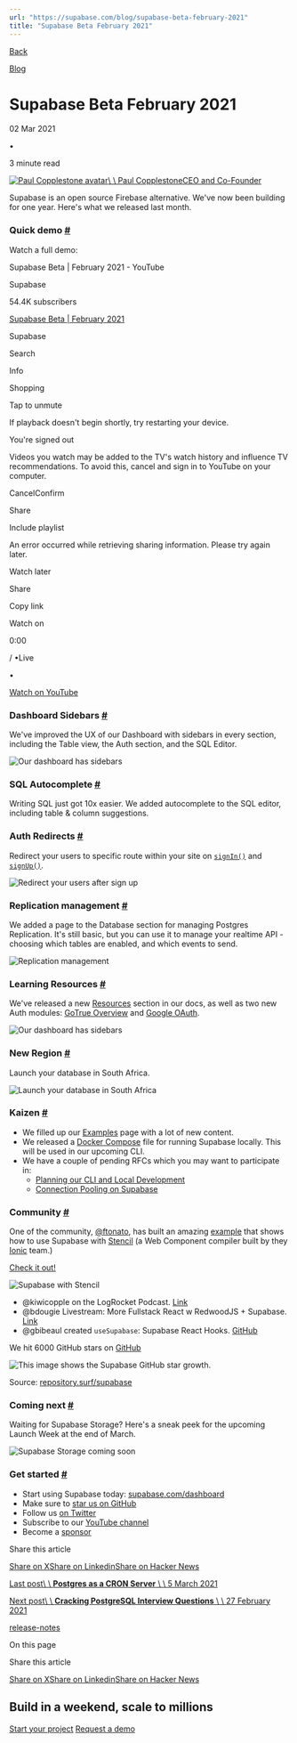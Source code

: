 ```yaml
---
url: "https://supabase.com/blog/supabase-beta-february-2021"
title: "Supabase Beta February 2021"
---
```


[Back](https://supabase.com/blog)

[Blog](https://supabase.com/blog)

# Supabase Beta February 2021

02 Mar 2021

•

3 minute read

[![Paul Copplestone avatar](https://supabase.com/_next/image?url=https%3A%2F%2Fgithub.com%2Fkiwicopple.png&w=96&q=75&dpl=dpl_7FY8EmFQ6G3YqautJ4Fvh1viLnvu)\\
\\
Paul CopplestoneCEO and Co-Founder](https://github.com/kiwicopple)

Supabase is an open source Firebase alternative. We've now been building for one year. Here's what we released last month.

### Quick demo [\#](https://supabase.com/blog/supabase-beta-february-2021\#quick-demo)

Watch a full demo:

Supabase Beta \| February 2021 - YouTube

Supabase

54.4K subscribers

[Supabase Beta \| February 2021](https://www.youtube.com/watch?v=h-ses99G45g)

Supabase

Search

Info

Shopping

Tap to unmute

If playback doesn't begin shortly, try restarting your device.

You're signed out

Videos you watch may be added to the TV's watch history and influence TV recommendations. To avoid this, cancel and sign in to YouTube on your computer.

CancelConfirm

Share

Include playlist

An error occurred while retrieving sharing information. Please try again later.

Watch later

Share

Copy link

Watch on

0:00

/
•Live

•

[Watch on YouTube](https://www.youtube.com/watch?v=h-ses99G45g "Watch on YouTube")

### Dashboard Sidebars [\#](https://supabase.com/blog/supabase-beta-february-2021\#dashboard-sidebars)

We've improved the UX of our Dashboard with sidebars in every section, including the Table view, the Auth section, and the SQL Editor.

![Our dashboard has sidebars](https://supabase.com/_next/image?url=%2Fimages%2Fblog%2Ffeb%2Fsidebar-tables.png&w=3840&q=75&dpl=dpl_7FY8EmFQ6G3YqautJ4Fvh1viLnvu)

### SQL Autocomplete [\#](https://supabase.com/blog/supabase-beta-february-2021\#sql-autocomplete)

Writing SQL just got 10x easier. We added autocomplete to the SQL editor, including table & column suggestions.

### Auth Redirects [\#](https://supabase.com/blog/supabase-beta-february-2021\#auth-redirects)

Redirect your users to specific route within your site on [`signIn()`](https://supabase.com/docs/reference/javascript/v1/auth-signin#sign-in-with-redirect) and [`signUp()`](https://supabase.com/docs/reference/javascript/auth-signup#sign-up-with-redirect).

![Redirect your users after sign up](https://supabase.com/_next/image?url=%2Fimages%2Fblog%2Ffeb%2Fauth-redirect.png&w=3840&q=75&dpl=dpl_7FY8EmFQ6G3YqautJ4Fvh1viLnvu)

### Replication management [\#](https://supabase.com/blog/supabase-beta-february-2021\#replication-management)

We added a page to the Database section for managing Postgres Replication. It's still basic, but you can use it to manage your realtime API - choosing which tables are enabled, and which events to send.

![Replication management](https://supabase.com/_next/image?url=%2Fimages%2Fblog%2Ffeb%2Fmanage-replication.png&w=3840&q=75&dpl=dpl_7FY8EmFQ6G3YqautJ4Fvh1viLnvu)

### Learning Resources [\#](https://supabase.com/blog/supabase-beta-february-2021\#learning-resources)

We've released a new [Resources](https://supabase.com/docs/resources) section in our docs, as well as two new Auth modules: [GoTrue Overview](https://supabase.com/docs/learn/auth-deep-dive/auth-gotrue) and [Google OAuth](https://supabase.com/docs/learn/auth-deep-dive/auth-google-oauth).

![Our dashboard has sidebars](https://supabase.com/_next/image?url=%2Fimages%2Fblog%2Ffeb%2Fdocs-resources.png&w=3840&q=75&dpl=dpl_7FY8EmFQ6G3YqautJ4Fvh1viLnvu)

### New Region [\#](https://supabase.com/blog/supabase-beta-february-2021\#new-region)

Launch your database in South Africa.

![Launch your database in South Africa](https://supabase.com/_next/image?url=%2Fimages%2Fblog%2Ffeb%2Fnew-region-south-africa.png&w=3840&q=75&dpl=dpl_7FY8EmFQ6G3YqautJ4Fvh1viLnvu)

### Kaizen [\#](https://supabase.com/blog/supabase-beta-february-2021\#kaizen)

- We filled up our [Examples](https://supabase.com/docs/guides/examples) page with a lot of new content.
- We released a [Docker Compose](https://github.com/supabase/supabase/blob/master/docker/docker-compose.yml) file for running Supabase locally. This will be used in our upcoming CLI.
- We have a couple of pending RFCs which you may want to participate in:
  - [Planning our CLI and Local Development](https://github.com/supabase/cli/pull/2)
  - [Connection Pooling on Supabase](https://github.com/supabase/postgres/blob/rfc/connection_pooling/rfcs/0001-connection-pooling.md)

### Community [\#](https://supabase.com/blog/supabase-beta-february-2021\#community)

One of the community, [@ftonato](https://github.com/ftonato), has built an amazing [example](https://github.com/supabase/examples/tree/main/supabase-js-v1/with-stencil) that shows how to use Supabase with [Stencil](https://stenciljs.com/) (a Web Component compiler built by they [Ionic](https://ionicframework.com/) team.)

[Check it out!](https://github.com/supabase/examples/tree/main/supabase-js-v1/with-stencil)

![Supabase with Stencil](https://supabase.com/_next/image?url=%2Fimages%2Fblog%2Ffeb%2Fsupabase-stencil.png&w=3840&q=75&dpl=dpl_7FY8EmFQ6G3YqautJ4Fvh1viLnvu)

- @kiwicopple on the LogRocket Podcast. [Link](https://podrocket.logrocket.com/9)
- @bdougie Livestream: More Fullstack React w RedwoodJS + Supabase. [Link](https://www.twitch.tv/videos/907698954)
- @gbibeaul created `useSupabase`: Supabase React Hooks. [GitHub](https://www.npmjs.com/package/use-supabase)

We hit 6000 GitHub stars on [GitHub](https://github.com/supabase/supabase)

![This image shows the Supabase GitHub star growth.](https://supabase.com/_next/image?url=%2Fimages%2Fblog%2Ffeb%2Fgithub-stars-feb-2021.png&w=3840&q=75&dpl=dpl_7FY8EmFQ6G3YqautJ4Fvh1viLnvu)

Source: [repository.surf/supabase](https://repository.surf/supabase)

### Coming next [\#](https://supabase.com/blog/supabase-beta-february-2021\#coming-next)

Waiting for Supabase Storage? Here's a sneak peek for the upcoming Launch Week at the end of March.

![Supabase Storage coming soon](https://supabase.com/_next/image?url=%2Fimages%2Fblog%2Ffeb%2Fsupabase-storage.png&w=3840&q=75&dpl=dpl_7FY8EmFQ6G3YqautJ4Fvh1viLnvu)

### Get started [\#](https://supabase.com/blog/supabase-beta-february-2021\#get-started)

- Start using Supabase today: [supabase.com/dashboard](https://supabase.com/dashboard/)
- Make sure to [star us on GitHub](https://github.com/supabase/supabase)
- Follow us [on Twitter](https://twitter.com/supabase)
- Subscribe to our [YouTube channel](https://www.youtube.com/c/supabase)
- Become a [sponsor](https://github.com/sponsors/supabase)

Share this article

[Share on X](https://twitter.com/intent/tweet?url=https%3A%2F%2Fsupabase.com%2Fblog%2Fsupabase-beta-february-2021&text=Supabase%20Beta%20February%202021)[Share on Linkedin](https://www.linkedin.com/shareArticle?url=https%3A%2F%2Fsupabase.com%2Fblog%2Fsupabase-beta-february-2021&text=Supabase%20Beta%20February%202021)[Share on Hacker News](https://news.ycombinator.com/submitlink?u=https%3A%2F%2Fsupabase.com%2Fblog%2Fsupabase-beta-february-2021&t=Supabase%20Beta%20February%202021)

[Last post\\
\\
**Postgres as a CRON Server** \\
\\
5 March 2021](https://supabase.com/blog/postgres-as-a-cron-server)

[Next post\\
\\
**Cracking PostgreSQL Interview Questions** \\
\\
27 February 2021](https://supabase.com/blog/cracking-postgres-interview)

[release-notes](https://supabase.com/blog/tags/release-notes)

On this page

Share this article

[Share on X](https://twitter.com/intent/tweet?url=https%3A%2F%2Fsupabase.com%2Fblog%2Fsupabase-beta-february-2021&text=Supabase%20Beta%20February%202021)[Share on Linkedin](https://www.linkedin.com/shareArticle?url=https%3A%2F%2Fsupabase.com%2Fblog%2Fsupabase-beta-february-2021&text=Supabase%20Beta%20February%202021)[Share on Hacker News](https://news.ycombinator.com/submitlink?u=https%3A%2F%2Fsupabase.com%2Fblog%2Fsupabase-beta-february-2021&t=Supabase%20Beta%20February%202021)

## Build in a weekend, scale to millions

[Start your project](https://supabase.com/dashboard) [Request a demo](https://supabase.com/contact/sales)